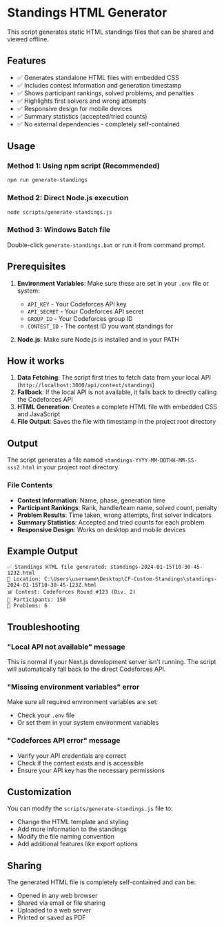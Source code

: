 # Standings HTML Generator

This script generates static HTML standings files that can be shared and viewed offline.

## Features

- ✅ Generates standalone HTML files with embedded CSS
- ✅ Includes contest information and generation timestamp
- ✅ Shows participant rankings, solved problems, and penalties
- ✅ Highlights first solvers and wrong attempts
- ✅ Responsive design for mobile devices
- ✅ Summary statistics (accepted/tried counts)
- ✅ No external dependencies - completely self-contained

## Usage

### Method 1: Using npm script (Recommended)

```bash
npm run generate-standings
```

### Method 2: Direct Node.js execution

```bash
node scripts/generate-standings.js
```

### Method 3: Windows Batch file

Double-click `generate-standings.bat` or run it from command prompt.

## Prerequisites

1. **Environment Variables**: Make sure these are set in your `.env` file or system:
   - `API_KEY` - Your Codeforces API key
   - `API_SECRET` - Your Codeforces API secret
   - `GROUP_ID` - Your Codeforces group ID
   - `CONTEST_ID` - The contest ID you want standings for

2. **Node.js**: Make sure Node.js is installed and in your PATH

## How it works

1. **Data Fetching**: The script first tries to fetch data from your local API (`http://localhost:3000/api/contest/standings`)
2. **Fallback**: If the local API is not available, it falls back to directly calling the Codeforces API
3. **HTML Generation**: Creates a complete HTML file with embedded CSS and JavaScript
4. **File Output**: Saves the file with timestamp in the project root directory

## Output

The script generates a file named `standings-YYYY-MM-DDTHH-MM-SS-sssZ.html` in your project root directory.

### File Contents

- **Contest Information**: Name, phase, generation time
- **Participant Rankings**: Rank, handle/team name, solved count, penalty
- **Problem Results**: Time taken, wrong attempts, first solver indicators
- **Summary Statistics**: Accepted and tried counts for each problem
- **Responsive Design**: Works on desktop and mobile devices

## Example Output

```
✅ Standings HTML file generated: standings-2024-01-15T10-30-45-123Z.html
📁 Location: C:\Users\username\Desktop\CF-Custom-Standings\standings-2024-01-15T10-30-45-123Z.html
📊 Contest: Codeforces Round #123 (Div. 2)
👥 Participants: 150
📝 Problems: 6
```

## Troubleshooting

### "Local API not available" message
This is normal if your Next.js development server isn't running. The script will automatically fall back to the direct Codeforces API.

### "Missing environment variables" error
Make sure all required environment variables are set:
- Check your `.env` file
- Or set them in your system environment variables

### "Codeforces API error" message
- Verify your API credentials are correct
- Check if the contest exists and is accessible
- Ensure your API key has the necessary permissions

## Customization

You can modify the `scripts/generate-standings.js` file to:
- Change the HTML template and styling
- Add more information to the standings
- Modify the file naming convention
- Add additional features like export options

## Sharing

The generated HTML file is completely self-contained and can be:
- Opened in any web browser
- Shared via email or file sharing
- Uploaded to a web server
- Printed or saved as PDF 